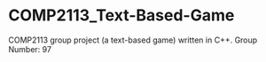 # COMP2113_Text-Based-Game
COMP2113 group project (a text-based game) written in C++.
Group Number: 97
